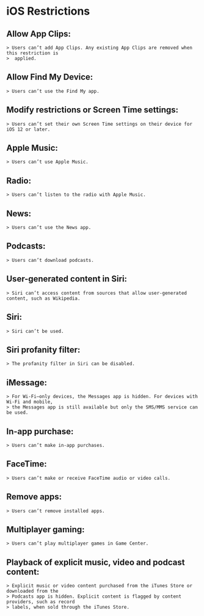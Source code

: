 # iOS Restrictions

## Allow App Clips:

    > Users can’t add App Clips. Any existing App Clips are removed when this restriction is
    >  applied.

## Allow Find My Device:

    > Users can’t use the Find My app.

## Modify restrictions or Screen Time settings:

    > Users can’t set their own Screen Time settings on their device for iOS 12 or later.

## Apple Music:

    > Users can’t use Apple Music.

## Radio:

    > Users can’t listen to the radio with Apple Music.

## News:

    > Users can’t use the News app.

## Podcasts:

    > Users can’t download podcasts.

## User-generated content in Siri:

    > Siri can’t access content from sources that allow user-generated content, such as Wikipedia.

## Siri:

    > Siri can’t be used.

## Siri profanity filter:

    > The profanity filter in Siri can be disabled.

## iMessage:

    > For Wi-Fi–only devices, the Messages app is hidden. For devices with Wi-Fi and mobile,
    > the Messages app is still available but only the SMS/MMS service can be used.

## In-app purchase:

    > Users can’t make in-app purchases.

## FaceTime:

    > Users can’t make or receive FaceTime audio or video calls.

## Remove apps:

    > Users can’t remove installed apps.

## Multiplayer gaming:

    > Users can’t play multiplayer games in Game Center.

## Playback of explicit music, video and podcast content:

    > Explicit music or video content purchased from the iTunes Store or downloaded from the
    > Podcasts app is hidden. Explicit content is flagged by content providers, such as record
    > labels, when sold through the iTunes Store.
